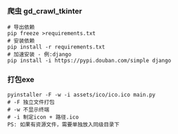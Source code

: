 ### 爬虫 gd_crawl_tkinter
```
# 导出依赖
pip freeze >requirements.txt 
# 安装依赖
pip install -r requirements.txt
# 加速安装 - 例:django
pip install -i https://pypi.douban.com/simple django
```
### 打包exe
```
pyinstaller -F -w -i assets/ico/ico.ico main.py
# -F 独立文件打包
# -w 不显示终端
# -i 制定icon + 路径.ico
PS: 如果有资源文件，需要单独放入同级目录下 
```